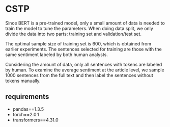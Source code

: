 # CSTP

Since BERT is a pre-trained model, only a small amount of data is needed to train the model to tune the parameters. When doing data split, we only divide the data into two parts: training set and validation/test set. 

The optimal sample size of training set is 600, which is obtained from earlier experiments. The sentences selected for training are those with the same sentiment labeled by both human analysts. 

Considering the amount of data, only all sentences with tokens are labeled by human.   To examine the average sentiment at the article level, we sample 1000 sentences from the full text and then label the sentences without tokens manually. 

## requirements

- pandas==1.3.5
- torch==2.0.1
- transformers==4.31.0
